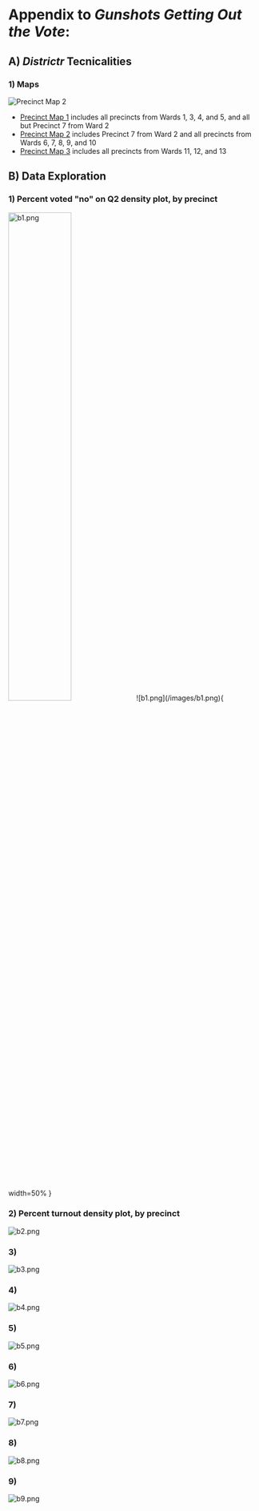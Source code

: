 # Appendix to *Gunshots Getting Out the Vote*:

## A) *Districtr* Tecnicalities

### 1) Maps

![Precinct Map 2](/images/districtr_sample.png)

- [Precinct Map 1](https://districtr.org/COI/92422) includes all precincts from Wards 1, 3, 4, and 5, and all but Precinct 7 from Ward 2
- [Precinct Map 2](https://districtr.org/COI/92537) includes Precinct 7 from Ward 2 and all precincts from Wards 6, 7, 8, 9, and 10
- [Precinct Map 3](https://districtr.org/COI/92636) includes all precincts from Wards 11, 12, and 13

## B) Data Exploration

### 1) Percent voted "no" on Q2 density plot, by precinct

<img src="/images/b1.png" alt="b1.png" width=50% height=50%>
![b1.png](/images/b1.png){ width=50% }

### 2) Percent turnout density plot, by precinct

![b2.png](/images/b2.png)

### 3) 

![b3.png](/images/b3.png)

### 4) 

![b4.png](/images/b4.png)

### 5) 

![b5.png](/images/b5.png)

### 6) 

![b6.png](/images/b6.png)

### 7) 

![b7.png](/images/b7.png)

### 8)

![b8.png](/images/b8.png)

### 9)

![b9.png](/images/b9.png)
